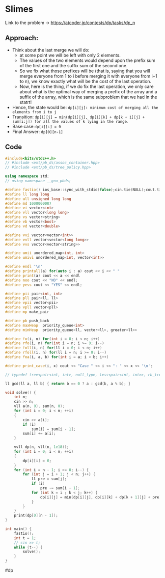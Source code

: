 # Slimes
Link to the problem -> https://atcoder.jp/contests/dp/tasks/dp_n

## Approach: 
- Think about the last merge we will do: 
	- at some point we will be left with only 2 elements. 
	- The values of the two elements would depend upon the prefix sum of the first one and the suffix sum of the second one. 
	- So we fix what those prefixes will be (that is, saying that you will merge everyone from 1 to i before merging it with everyone from i+1 to n), we know exactly what will be the cost of the last operation. 
	- Now, here is the thing, if we do fix the last operation, we only care about what is the optimal way of merging a prefix of the array and a suffix of the array, which is the same subproblem that we had in the statrt!
- Hence, the state would be: `dp[i][j]: minimum cost of merging all the elements from i to j `
- Transition: `dp[i][j] = min(dp[i][j], dp[i][k] + dp[k + 1][j] + sum[i:j]) for all the values of k lying in the range.`
- Base case `dp[i][i] = 0`
- Final Answer: `dp[0][n-1]`

## Code
```cpp
#include<bits/stdc++.h>
// #include <ext/pb_ds/assoc_container.hpp>
// #include <ext/pb_ds/tree_policy.hpp>

using namespace std;
// using namespace __gnu_pbds;

#define fastio() ios_base::sync_with_stdio(false);cin.tie(NULL);cout.tie(NULL)
#define ll long long
#define ull unsigned long long
#define md 1000000007
#define vi vector<int>
#define vll vector<long long>
#define vs vector<string>
#define vb vector<bool>
#define vd vector<double>

#define vvi vector<vector<int>>
#define vvll vector<vector<long long>>
#define vvs vector<vector<string>>

#define umii unordered_map<int, int>
#define umivi unordered_map<int, vector<int>>

#define endl '\n'
#define printall(a) for(auto i : a) cout << i << " "
#define print(a) cout << a << endl
#define noo cout << "NO" << endl;
#define yess cout << "YES" << endl;

#define pii pair<int, int>
#define pll pair<ll, ll>
#define vpii vector<pii>
#define vpll vector<pll>
#define mp make_pair

#define pb push_back
#define maxHeap  priority_queue<int>
#define minHeap  priority_queue<ll, vector<ll>, greater<ll>>

#define fo(i, n) for(int i = 0; i < n; i++)
#define rfo(i, n) for(int i = n; i >= 0; i--)
#define foll(i, n) for(ll i = 0; i < n; i++)
#define rfoll(i, n) for(ll i = n; i >= 0; i--)
#define foa(i, a, b) for(int i = a; i < b; i++)

#define print_case(i, x) cout << "Case " << i << ": " << x << '\n';

// typedef tree<pair<int, int>, null_type, less<pair<int, int>>, rb_tree_tag, tree_order_statistics_node_update> pbds;

ll gcd(ll a, ll b) { return b == 0 ? a : gcd(b, a % b); }

void solve() {
	int n;
	cin >> n;
	vll a(n, 0), sum(n, 0);
	for (int i = 0; i < n; ++i)
	{
		cin >> a[i];
		if (i)
			sum[i] = sum[i - 1];
		sum[i] += a[i];
	}

	vvll dp(n, vll(n, 1e18));
	for (int i = 0; i < n; ++i)
	{
		dp[i][i] = 0;
	}
	for (int i = n - 1; i >= 0; i--) {
		for (int j = i + 1; j < n; j++) {
			ll pre = sum[j];
			if (i)
				pre -= sum[i - 1];
			for (int k = i ; k < j; k++) {
				dp[i][j] = min(dp[i][j], dp[i][k] + dp[k + 1][j] + pre);
			}
		}
	}
	print(dp[0][n - 1]);
}

int main() {
	fastio();
	int t = 1;
	// cin >> t;
	while (t--) {
		solve();
	}
}
```
#dp 